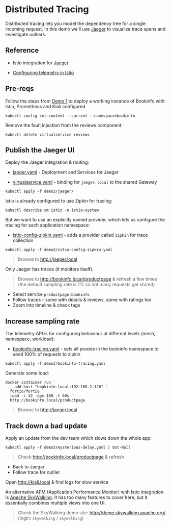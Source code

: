 # Distributed Tracing

Distributed tracing lets you model the dependency tree for a single incoming request. In this demo we'll use [Jaeger](https://www.jaegertracing.io) to visualize trace spans and investigate outliers.

## Reference

- Istio integration for [Jaeger](https://istio.io/latest/docs/ops/integrations/jaeger/)

- [Configuring telemetry in Istio](https://istio.io/latest/docs/tasks/observability/telemetry/)

## Pre-reqs

Follow the steps from [Demo 1](../demo1/README.md) to deploy a working instance of Bookinfo with Istio, Prometheus and Kiali configured.

```
kubectl config set-context --current --namespace=bookinfo
```

Remove the fault injection from the reviews component:

```
kubectl delete virtualservice reviews
```

## Publish the Jaeger UI

Deploy the Jaeger integration & routing:

- [jaeger.yaml](jaeger/jaeger.yaml) - Deployment and Services for Jaeger

- [virtualservice.yaml](jaeger/virtualservice.yaml) - binding for `jaeger.local` to the shared Gateway

```
kubectl apply -f demo3/jaeger/
```

Istio is already configured to use Zipkin for tracing:

```
kubectl describe cm istio -n istio-system
```

But we want to use an explicitly named provider, which lets us configure the tracing for each application namespace:

- [istio-config-zipkin.yaml](istio-config-zipkin.yaml) - adds a provider called `zipkin` for trace collection

```
kubectl apply -f demo3/istio-config-zipkin.yaml
```

> Browse to http://jaeger.local 

Only Jaeger has traces (it monitors itself).

> Browse to http://bookinfo.local/productpage & refresh a few times (the default sampling rate is 1% so not many requests get stored)

- Select service `productpage.bookinfo`
- Follow traces - some with details & reviews, some with ratings too
- Zoom into timeline & check tags

## Increase sampling rate

The telemetry API is for configuring behaviour at different levels (mesh, namespace, workload):

- [bookinfo-tracing.yaml](bookinfo-tracing.yaml) - sets all proxies in the bookinfo namespace to send 100% of requests to zipkin

```
kubectl apply -f demo3/bookinfo-tracing.yaml
```

Generate some load:

```
docker container run `
  --add-host "bookinfo.local:192.168.2.120" `
  fortio/fortio `
  load -c 32 -qps 100 -t 60s `
  http://bookinfo.local/productpage
```

> Browse to http://jaeger.local 

## Track down a bad update

Apply an update from the dev team which slows down the whole app:

```
kubectl apply -f demo3/mysterious-delay.yaml | Out-Null
```

> Check http://bookinfo.local/productpage & refresh

- Back to Jaegar
- Follow trace for outlier

Open http://kiali.local & find logs for slow service

An alternative APM (Application Performance Monitor) with Istio integration is [Apache SkyWalking](https://skywalking.apache.org). It has too many features to cover here, but it essentially combines multiple views into one UI.

> Check the SkyWalking demo site: http://demo.skywalking.apache.org/ (login: `skywalking` / `skywalking`)